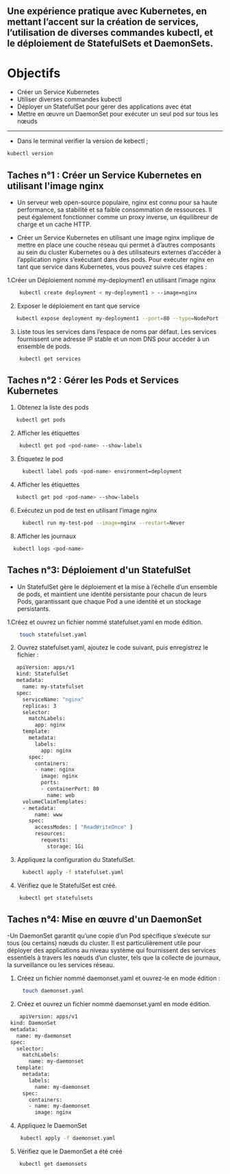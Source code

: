 ## Une expérience pratique avec Kubernetes, en mettant l’accent sur la création de services, l’utilisation de diverses commandes kubectl, et le déploiement de StatefulSets et DaemonSets.

# Objectifs
- Créer un Service Kubernetes
- Utiliser diverses commandes kubectl
- Déployer un StatefulSet pour gérer des applications avec état
- Mettre en œuvre un DaemonSet pour exécuter un seul pod sur tous les nœuds
  
---

- Dans le terminal verifier la version de kebectl ;
```bash
kubectl version
```
## Taches n°1 : Créer un Service Kubernetes en utilisant l'image nginx

- Un serveur web open-source populaire, nginx est connu pour sa haute performance, sa stabilité et sa faible consommation de ressources. Il peut également fonctionner comme un proxy inverse, un équilibreur de charge et un cache HTTP.

- Créer un Service Kubernetes en utilisant une image nginx implique de mettre en place une couche réseau qui permet à d’autres composants au sein du cluster Kubernetes ou à des utilisateurs externes d’accéder à l’application nginx s’exécutant dans des pods. Pour exécuter nginx en tant que service dans Kubernetes, vous pouvez suivre ces étapes :

1.Créer un Déploiement nommé my-deployment1 en utilisant l’image nginx
```bash
    kubectl create deployment < my-deployment1 > --image=nginx
```
2. Exposer le déploiement en tant que service
```bash
   kubectl expose deployment my-deployment1 --port=80 --type=NodePort --name=my-service1
```
3. Liste tous les services dans l’espace de noms par défaut. Les services fournissent une adresse IP stable et un nom DNS pour accéder à un ensemble de pods.
```bash
    kubectl get services
```
## Taches n°2 :  Gérer les Pods et Services Kubernetes

1. Obtenez la liste des pods
```bash
   kubectl get pods
```
2. Afficher les étiquettes
```bash
    kubectl get pod <pod-name> --show-labels
```
3. Étiquetez le pod
```bash
     kubectl label pods <pod-name> environment=deployment
```
4. Afficher les étiquettes
 ```bash
    kubectl get pod <pod-name> --show-labels
 ```
6. Exécutez un pod de test en utilisant l’image nginx
```bash
     kubectl run my-test-pod --image=nginx --restart=Never
```
8. Afficher les journaux
 ```bash
   kubectl logs <pod-name>
 ```

## Taches n°3: Déploiement d'un StatefulSet

- Un StatefulSet gère le déploiement et la mise à l’échelle d’un ensemble de pods, et maintient une identité persistante pour chacun de leurs Pods, garantissant que chaque Pod a une identité et un stockage persistants.

1.Créez et ouvrez un fichier nommé statefulset.yaml en mode édition.
```bash
    touch statefulset.yaml
 ```
2. Ouvrez statefulset.yaml, ajoutez le code suivant, puis enregistrez le fichier :
```bash
   apiVersion: apps/v1
   kind: StatefulSet
   metadata:
     name: my-statefulset
   spec:
     serviceName: "nginx"
     replicas: 3
     selector:
       matchLabels:
         app: nginx
     template:
       metadata:
         labels:
           app: nginx
       spec:
         containers:
         - name: nginx
           image: nginx
           ports:
           - containerPort: 80
             name: web
     volumeClaimTemplates:
     - metadata:
         name: www
       spec:
         accessModes: [ "ReadWriteOnce" ]
         resources:
           requests:
             storage: 1Gi
```
3. Appliquez la configuration du StatefulSet.
 ```bash
      kubectl apply -f statefulset.yaml
 ```
4. Vérifiez que le StatefulSet est créé.
  ```bash
      kubectl get statefulsets
  ```
## Taches n°4: Mise en œuvre d'un DaemonSet

-Un DaemonSet garantit qu’une copie d’un Pod spécifique s’exécute sur tous (ou certains) nœuds du cluster. Il est particulièrement utile pour déployer des applications au niveau système qui fournissent des services essentiels à travers les nœuds d’un cluster, tels que la collecte de journaux, la surveillance ou les services réseau.

1. Créez un fichier nommé daemonset.yaml et ouvrez-le en mode édition :
```bash
     touch daemonset.yaml
```
2. Créez et ouvrez un fichier nommé daemonset.yaml en mode édition.
 ```bash
     apiVersion: apps/v1
  kind: DaemonSet
  metadata:
    name: my-daemonset
  spec:
    selector:
      matchLabels:
        name: my-daemonset
    template:
      metadata:
        labels:
          name: my-daemonset
      spec:
        containers:
        - name: my-daemonset
          image: nginx
  ```
4. Appliquez le DaemonSet
   ```bash
    kubectl apply -f daemonset.yaml
    ```
6. Vérifiez que le DaemonSet a été créé
  ```bash
      kubectl get daemonsets
  ```
